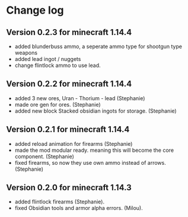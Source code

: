 # Change log

## Version 0.2.3 for minecraft 1.14.4

- added blunderbuss ammo, a seperate ammo type for shootgun type weapons
- added lead ingot / nuggets
- change flintlock ammo to use lead.

## Version 0.2.2 for minecraft 1.14.4

- added 3 new ores, Uran - Thorium - lead (Stephanie)
- made ore gen for ores. (Stephanie)
- added new block Stacked obsidian ingots for storage. (Stephanie)

## Version 0.2.1 for minecraft 1.14.4

- added reload animation for firearms (Stephanie)
- made the mod modular ready. meaning this will become the core component. (Stephanie)
- fixed firearms, so now they use own ammo instead of arrows. (Stephanie)


## Version 0.2.0 for minecraft 1.14.3

- added flintlock firearms (Stephanie).
- fixed Obsidian tools and armor alpha errors. (Milou).
